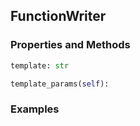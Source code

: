 ## <a id="Peeves.Doc.Writers.FunctionWriter">FunctionWriter</a>


### Properties and Methods
```python
template: str
```
```python
template_params(self): 
```

### Examples
